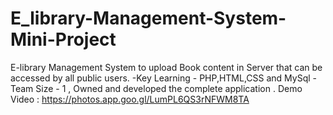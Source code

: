 # E_library-Management-System-Mini-Project
E-library Management System to upload Book content in Server that can be accessed by all public users.
 -Key Learning - PHP,HTML,CSS and MySql
-Team Size - 1 , Owned and developed the complete application .
Demo Video : https://photos.app.goo.gl/LumPL6QS3rNFWM8TA
